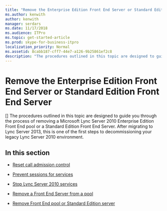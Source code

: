 ```yaml
---
title: "Remove the Enterprise Edition Front End Server or Standard Edition Front End Server"
ms.author: kenwith
author: kenwith
manager: serdars
ms.date: 11/17/2018
ms.audience: ITPro
ms.topic: get-started-article
ms.prod: skype-for-business-itpro
localization_priority: Normal
ms.assetid: 8cabb187-cff7-44e7-a126-9b25861ef2c8
description: "The procedures outlined in this topic are designed to guide you through the process of removing a Microsoft Lync Server 2010 Enterprise Edition Front End pool or a Standard Edition Front End Server. After migrating to Lync Server 2013, this is one of the first steps to decommissioning your legacy Lync Server 2010 environment."
---
```


# Remove the Enterprise Edition Front End Server or Standard Edition Front End Server
[]
The procedures outlined in this topic are designed to guide you through the process of removing a Microsoft Lync Server 2010 Enterprise Edition Front End pool or a Standard Edition Front End Server. After migrating to Lync Server 2013, this is one of the first steps to decommissioning your legacy Lync Server 2010 environment.
  
## In this section

- [Reset call admission control](reset-call-admission-control.md)
    
- [Prevent sessions for services](prevent-sessions-for-services.md)
    
- [Stop Lync Server 2010 services](stop-lync-server-2010-services.md)
    
- [Remove a Front End Server from a pool](remove-a-front-end-server-from-a-pool.md)
    
- [Remove Front End pool or Standard Edition server](remove-front-end-pool-or-standard-edition-server.md)
    

